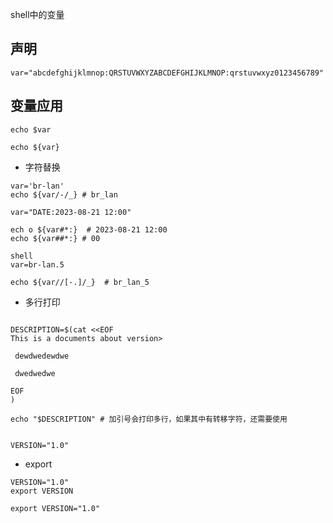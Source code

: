 shell中的变量


## 声明

```shell
var="abcdefghijklmnop:QRSTUVWXYZABCDEFGHIJKLMNOP:qrstuvwxyz0123456789"
```


## 变量应用

```shell
echo $var
```

```shell
echo ${var}
```

* 字符替换

```shell
var='br-lan'
echo ${var/-/_} # br_lan
```

```shell
var="DATE:2023-08-21 12:00"

ech o ${var#*:}  # 2023-08-21 12:00
echo ${var##*:} # 00
```

```:q!
shell
var=br-lan.5

echo ${var//[-.]/_}  # br_lan_5
```


* 多行打印

```shell

DESCRIPTION=$(cat <<EOF
This is a documents about version>

 dewdwedewdwe

 dwedwedwe

EOF
)

echo "$DESCRIPTION" # 加引号会打印多行，如果其中有转移字符，还需要使用


```

```shell
VERSION="1.0"
```


* export


```shell
VERSION="1.0"
export VERSION
```

```shell
export VERSION="1.0"
```